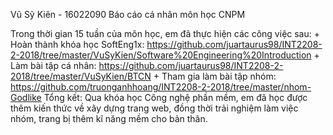 Vũ Sỹ Kiên - 16022090
Báo cáo cá nhân môn học CNPM

Trong thời gian 15 tuần của môn học, em đã thực hiện các công việc sau:
	+ Hoàn thành khóa học SoftEng1x: https://github.com/juartaurus98/INT2208-2-2018/tree/master/VuSyKien/Software%20Engineering%20Introduction
	+ Làm bài tập cá nhân: https://github.com/juartaurus98/INT2208-2-2018/tree/master/VuSyKien/BTCN
	+ Tham gia làm bài tập nhóm: https://github.com/truonganhhoang/INT2208-2-2018/tree/master/nhom-Godlike
Tổng kết: Qua khóa học Công nghệ phần mềm, em đã học được thêm kiến thức về xây dựng trang web, đồng thời trải nghiệm làm việc nhóm, trang bị thêm kĩ năng mềm cho bản thân.